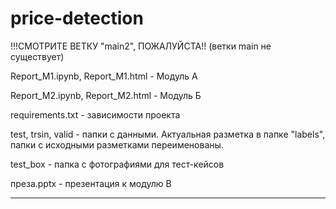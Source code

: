 # price-detection

!!!СМОТРИТЕ ВЕТКУ "main2", ПОЖАЛУЙСТА!! (ветки main не существует)

Report_M1.ipynb, Report_M1.html - Модуль А

Report_M2.ipynb, Report_M2.html - Модуль Б

requirements.txt - зависимости проекта

test, trsin, valid - папки с данными. Актуальная разметка в папке "labels", папки с исходными разметками переименованы.

test_box - папка с фотографиями для тест-кейсов

преза.pptx - презентация к модулю В
__________________________________________________


